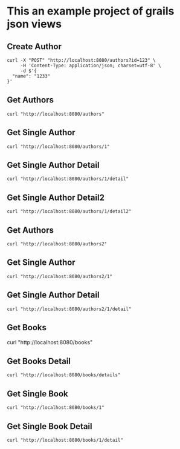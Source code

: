 # This an example project of grails json views




## Create Author

```
curl -X "POST" "http://localhost:8080/authors?id=123" \
     -H 'Content-Type: application/json; charset=utf-8' \
     -d $'{
  "name": "1233"
}'
```

## Get Authors

```
curl "http://localhost:8080/authors"
```

## Get Single Author

```
curl "http://localhost:8080/authors/1"
```

## Get Single Author Detail

```
curl "http://localhost:8080/authors/1/detail"
```

## Get Single Author Detail2

```
curl "http://localhost:8080/authors/1/detail2"
```

## Get Authors

```
curl "http://localhost:8080/authors2"
```

## Get Single Author

```
curl "http://localhost:8080/authors2/1"
```

## Get Single Author Detail

```
curl "http://localhost:8080/authors2/1/detail"
```

## Get Books
curl "http://localhost:8080/books"

## Get Books Detail

```
curl "http://localhost:8080/books/details"
```

## Get Single Book

```
curl "http://localhost:8080/books/1"
```

## Get Single Book Detail

```
curl "http://localhost:8080/books/1/detail"
```


